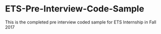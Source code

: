# ETS-Pre-Interview-Code-Sample
This is the completed pre interview coded sample for ETS Internship in Fall 2017
